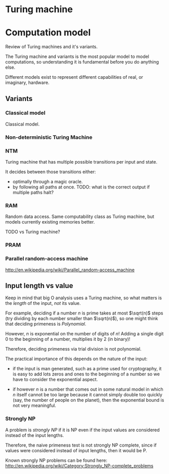 # Turing machine

# Computation model

Review of Turing machines and it's variants.

The Turing machine and variants is the most popular model to model computations, so understanding it is fundamental before you do anything else.

Different models exist to represent different capabilities of real, or imaginary, hardware.

## Variants

### Classical model

Classical model.

### Non-deterministic Turing Machine

### NTM

Turing machine that has multiple possible transitions per input and state.

It decides between those transitions either:

- optimally through a magic oracle.
- by following all paths at once. TODO: what is the correct output if multiple paths halt?

### RAM

Random data access. Same computability class as Turing machine, but models currently existing memories better.

TODO vs Turing machine?

### PRAM

### Parallel random-access machine

<http://en.wikipedia.org/wiki/Parallel_random-access_machine>

## Input length vs value

Keep in mind that big O analysis uses a Turing machine, so what matters is the *length* of the input, *not* its value.

For example, deciding if a number $n$ is prime takes at most $\sqrt(n)$ steps (try dividing by each number smaller than $\sqrt(n)$), so one might think that deciding primeness is $Polynomial$.

However, $n$ is exponential on the number of digits of $n$! Adding a single digit 0 to the beginning of a number, multiplies it by 2 (in binary)!

Therefore, deciding primeness via trial division is not polynomial.

The practical importance of this depends on the nature of the input:

- if the input is man generated, such as a prime used for cryptography, it is easy to add lots zeros and ones to the beginning of a number so we have to consider the exponential aspect.

- if however $n$ is a number that comes out in some natural model in which $n$ itself cannot be too large because it cannot simply double too quickly (say, the number of people on the planet), then the exponential bound is not very meaningful.

### Strongly NP

A problem is *strongly NP* if it is NP even if the input values are considered instead of the input lengths.

Therefore, the naive primeness test is not strongly NP complete, since if values were considered instead of input lengths, then it would be P.

Known strongly NP problems can be found here: <http://en.wikipedia.org/wiki/Category:Strongly_NP-complete_problems>
